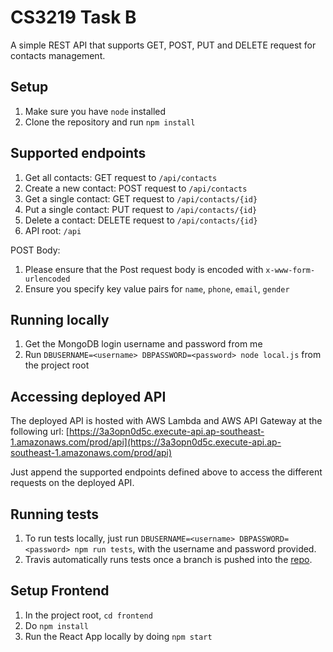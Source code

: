 # CS3219 Task B
A simple REST API that supports GET, POST, PUT and DELETE request for contacts management.
## Setup
1. Make sure you have `node` installed
2. Clone the repository and run `npm install`

## Supported endpoints
1. Get all contacts: GET request to `/api/contacts`
2. Create a new contact: POST request to `/api/contacts`
3. Get a single contact: GET request to `/api/contacts/{id}`
4. Put a single contact: PUT request to `/api/contacts/{id}`
5. Delete a contact: DELETE request to `/api/contacts/{id}`
6. API root: `/api`

POST Body:
1. Please ensure that the Post request body is encoded with `x-www-form-urlencoded`
2. Ensure you specify key value pairs for `name`, `phone`, `email`, `gender`

## Running locally
1. Get the MongoDB login username and password from me
2. Run `DBUSERNAME=<username> DBPASSWORD=<password> node local.js` from the project root

## Accessing deployed API
The deployed API is hosted with AWS Lambda and AWS API Gateway at the following url:
[https://3a3opn0d5c.execute-api.ap-southeast-1.amazonaws.com/prod/api](https://3a3opn0d5c.execute-api.ap-southeast-1.amazonaws.com/prod/api)

Just append the supported endpoints defined above to access the different requests on the deployed API.

## Running tests
1. To run tests locally, just run `DBUSERNAME=<username> DBPASSWORD=<password> npm run tests`, with the username and password provided.
2. Travis automatically runs tests once a branch is pushed into the [repo](https://travis-ci.org/github/rbth7e5/CS3219_TaskB).

## Setup Frontend
1. In the project root, `cd frontend`
2. Do `npm install`
3. Run the React App locally by doing `npm start`